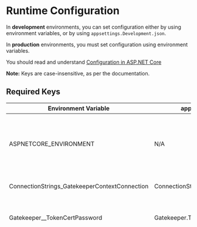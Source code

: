 # Runtime Configuration

In **development** environments, you can set configuration either by using environment variables, or by using `appsettings.Development.json`.

In **production** environments, you must set configuration using environment variables.

You should read and understand [Configuration in ASP.NET Core][dotnetconfig]

**Note:** Keys are case-insensitive, as per the documentation.

[dotnetconfig]: https://docs.microsoft.com/en-us/aspnet/core/fundamentals/configuration/?view=aspnetcore-2.1

## Required Keys

| Environment Variable | appsettings.Development key | Description |
|-|-|-|
| ASPNETCORE_ENVIRONMENT | N/A | Runtime environment, should be 'Development', 'Staging', or 'Production'.  Defaults to 'Production'|
| ConnectionStrings_GatekeeperContextConnection |  ConnectionStrings.GatekeeperContextConnection | MSSQL connection string.
| Gatekeeper__TokenCertPassword | Gatekeeper.TokenCertPassword | The password used to protect your token signing certificate. |
| Gatekeeper__CertsPath | Gatekeeper.CertsPath | Path to the directory containing application certificates, including both the token signing certificate and certificates self-managed by .NET |
| Gatekeeper__KeysPath | Gatekeeper.KeysPath | Path to the directory where .NET should persist its data protection keys. |